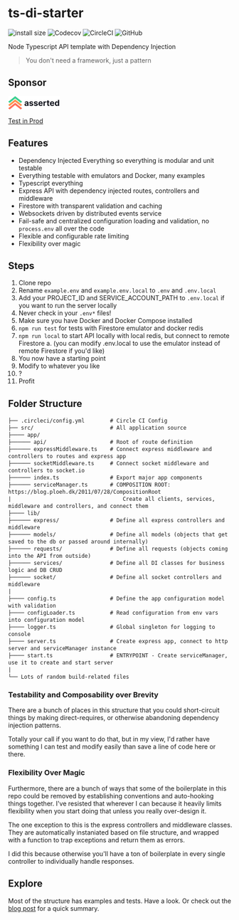 # ts-di-starter

![install size](https://badgen.net/packagephobia/install/simple-cached-firestore)
![Codecov](https://img.shields.io/codecov/c/gh/ehacke/simple-cached-firestore)
![CircleCI](https://img.shields.io/circleci/build/github/ehacke/simple-cached-firestore)
![GitHub](https://img.shields.io/github/license/ehacke/simple-cached-firestore)

Node Typescript API template with Dependency Injection

> You don't need a framework, just a pattern

## Sponsor 

![asserted.io](https://raw.githubusercontent.com/ehacke/simple-cached-firestore/master/images/logo.png)

[Test in Prod](https://asserted.io)

## Features

- Dependency Injected Everything so everything is modular and unit testable
- Everything testable with emulators and Docker, many examples
- Typescript everything
- Express API with dependency injected routes, controllers and middleware
- Firestore with transparent validation and caching
- Websockets driven by distributed events service
- Fail-safe and centralized configuration loading and validation, no `process.env` all over the code
- Flexible and configurable rate limiting
- Flexibility over magic

## Steps

1. Clone repo
1. Rename `example.env` and `example.env.local` to `.env` and `.env.local`
1. Add your PROJECT_ID and SERVICE_ACCOUNT_PATH to `.env.local` if you want to run the server locally
1. Never check in your `.env*` files!
1. Make sure you have Docker and Docker Compose installed
1. `npm run test` for tests with Firestore emulator and docker redis
1. `npm run local` to start API locally with local redis, but connect to remote Firestore
    a. (you can modify .env.local to use the emulator instead of remote Firestore if you'd like)
1. You now have a starting point
1. Modify to whatever you like
1. ?
1. Profit

## Folder Structure

```
├── .circleci/config.yml        # Circle CI Config
├── src/                        # All application source
├──── app/                      
├────── api/                    # Root of route definition
├────── expressMiddleware.ts    # Connect express middleware and controllers to routes and express app
├────── socketMiddleware.ts     # Connect socket middleware and controllers to socket.io
├────── index.ts                # Export major app components
├────── serviceManager.ts       # COMPOSITION ROOT: https://blog.ploeh.dk/2011/07/28/CompositionRoot 
|                                   Create all clients, services, middleware and controllers, and connect them
├──── lib/
├────── express/                # Define all express controllers and middleware
├────── models/                 # Define all models (objects that get saved to the db or passed around internally)
├────── requests/               # Define all requests (objects coming into the API from outside)
├────── services/               # Define all DI classes for business logic and DB CRUD
├────── socket/                 # Define all socket controllers and middleware
|                    
├──── config.ts                 # Define the app configuration model with validation
├──── configLoader.ts           # Read configuration from env vars into configuration model
├──── logger.ts                 # Global singleton for logging to console
├──── server.ts                 # Create express app, connect to http server and serviceManager instance
├──── start.ts                  # ENTRYPOINT - Create serviceManager, use it to create and start server
|
└── Lots of random build-related files
```

### Testability and Composability over Brevity

There are a bunch of places in this structure that you could short-circuit things by making direct-requires, or otherwise abandoning dependency injection patterns.

Totally your call if you want to do that, but in my view, I'd rather have something I can test and modify easily than save a line of code here or there.

### Flexibility Over Magic

Furthermore, there are a bunch of ways that some of the boilerplate in this repo could be removed by establishing conventions and auto-hooking things together. I've resisted that wherever I can because it heavily limits flexibility when you start doing that unless you really over-design it.

The one exception to this is the express controllers and middleware classes. They are automatically instaniated based on file structure, and wrapped with a function to trap exceptions and return them as errors. 

I did this because otherwise you'll have a ton of boilerplate in every single controller to individually handle responses.

## Explore

Most of the structure has examples and tests. Have a look. Or check out the [blog post](https://asserted.io/posts/node-typescript-api-template-with-dependency-injection) for a quick summary.





